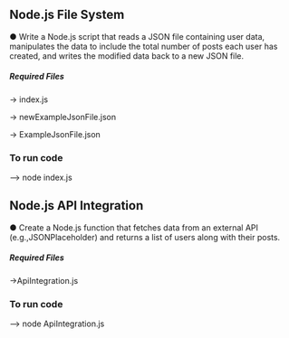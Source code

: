 
## Node.js File System
● Write a Node.js script that reads a JSON file containing user data, manipulates the data to include the total number of posts each user has created, and writes the modified data back to a new JSON file.
##### Required Files
-> index.js

-> newExampleJsonFile.json

-> ExampleJsonFile.json

### To run code
--> node index.js


## Node.js API Integration

● Create a Node.js function that fetches data from an external API (e.g.,JSONPlaceholder) and returns a list of users along with their posts.

##### Required Files
->ApiIntegration.js

### To run code

--> node ApiIntegration.js
